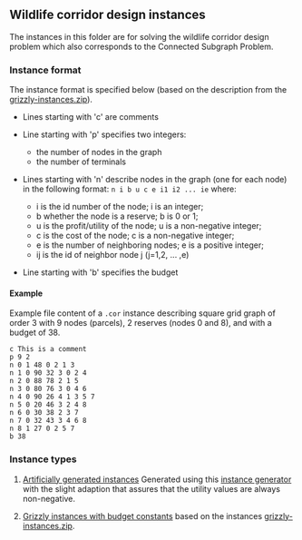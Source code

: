 ## Wildlife corridor design instances

The instances in this folder are for solving the wildlife corridor design problem which
also corresponds to the Connected Subgraph Problem.

### Instance format

The instance format is specified below (based on the description from the [grizzly-instances.zip](http://computational-sustainability.cis.cornell.edu/Datasets/grizzly-instances.zip)).


  - Lines starting with 'c' are comments
  - Line starting with 'p' specifies two integers: 
     - the number of nodes in the graph 
     - the number of terminals
  - Lines starting with 'n' describe nodes in the graph (one for each node) in the 
  following format: `n i b u c e i1 i2 ... ie` where:
  
    - i is the id number of the node; i is an integer;
    - b whether the node is a reserve; b is 0 or 1;
    - u is the profit/utility of the node; u is a non-negative integer;
    - c is the cost of the node; c is a non-negative integer;
    - e is the number of neighboring nodes; e is a positive integer;
    - ij is the id of neighbor node j (j=1,2, ... ,e)
  - Line starting with 'b' specifies the budget 

#### Example

Example file content of a `.cor` instance describing square grid graph of order 3 
with 9 nodes (parcels), 2 reserves (nodes 0 and 8), and with a budget of 38.

``` 
c This is a comment
p 9 2
n 0 1 48 0 2 1 3
n 1 0 90 32 3 0 2 4
n 2 0 88 78 2 1 5
n 3 0 80 76 3 0 4 6
n 4 0 90 26 4 1 3 5 7
n 5 0 20 46 3 2 4 8
n 6 0 30 38 2 3 7
n 7 0 32 43 3 4 6 8
n 8 1 27 0 2 5 7
b 38
```

### Instance types

1. [Artificially generated instances](instances/artificial) 
  Generated using this [instance generator](http://computational-sustainability.cis.cornell.edu/Datasets/corGenerator.zip) 
  with the slight adaption that assures that the utility values are always non-negative.

2. [Grizzly instances with budget constants](instances/grizzly) based on the instances 
  [grizzly-instances.zip](http://computational-sustainability.cis.cornell.edu/Datasets/grizzly-instances.zip). 

